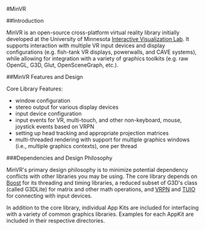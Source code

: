 #MinVR


##Introduction

MinVR is an open-source cross-platform virtual reality library initially developed at the University of Minnesota [Interactive Visualization Lab](http://ivlab.cs.umn.edu). It supports interaction with multiple VR input devices and display configurations (e.g. fish-tank VR displays, powerwalls, and CAVE systems), while allowing for integration with a variety of graphics toolkits (e.g. raw OpenGL, G3D, Glut, OpenSceneGraph, etc.).

##MinVR Features and Design 

Core Library Features:
- window configuration
- stereo output for various display devices
- input device configuration
- input events for VR, multi-touch, and other non-keyboard, mouse, joystick events based on VRPN
- setting up head tracking and appropriate projection matrices   
- multi-threaded rendering with support for multiple graphics windows (i.e., multiple graphics contexts), one per thread

###Dependencies and Design Philosophy

MinVR's primary design philosophy is to minimize potential dependency conflicts with other libraries you may be using. The core library depends on [Boost](http://boost.org) for its threading and timing libraries, a reduced subset of G3D's class (called G3DLite) for matrix and other math operations, and [VRPN](http://www.cs.unc.edu/Research/vrpn/) and [TUIO](http://http://www.tuio.org/) for connecting with input devices.

In addition to the core library, individual App Kits are included for interfacing with a variety of common graphics libraries. Examples for each AppKit are included in their respective directories.




